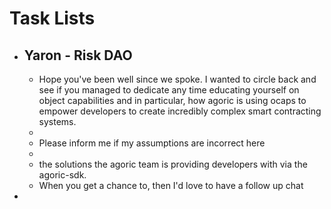 # Task Lists
- ## Yaron - Risk DAO
	- Hope you've been well since we spoke. I wanted to circle back and see if you managed to dedicate any time educating yourself on object capabilities and in particular, how agoric is using ocaps to empower developers to create incredibly complex smart contracting systems.
	-
	- Please inform me if my assumptions are incorrect here
	-
	- the solutions the agoric team is providing developers with via the agoric-sdk.
	- When you get a chance to, then I'd love to have a follow up chat
-